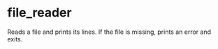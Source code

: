 # file_reader  

Reads a file and prints its lines. If the file is missing, prints an error and exits.